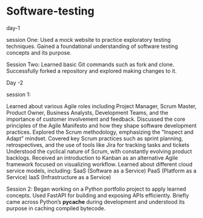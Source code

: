 # Software-testing 
day-1


session One:
Used a mock website to practice exploratory testing techniques.
Gained a foundational understanding of software testing concepts and its purpose.

Session Two:
Learned basic Git commands such as fork and clone.
Successfully forked a repository and explored making changes to it.


Day -2

session 1:

Learned about various Agile roles including Project Manager, Scrum Master, Product Owner, Business Analysts, Development Teams, and the importance of customer involvement and feedback.
Discussed the core principles of the Agile Manifesto and how they shape software development practices.
Explored the Scrum methodology, emphasizing the "Inspect and Adapt" mindset.
Covered key Scrum practices such as sprint planning, retrospectives, and the use of tools like Jira for tracking tasks and tickets
Understood the cyclical nature of Scrum, with constantly evolving product backlogs.
Received an introduction to Kanban as an alternative Agile framework focused on visualizing workflow.
Learned about different cloud service models, including:
SaaS (Software as a Service)
PaaS (Platform as a Service)
IaaS (Infrastructure as a Service)

Session 2:
Began working on a Python portfolio project to apply learned concepts.
Used FastAPI for building and exposing APIs efficiently.
Briefly came across Python’s __pycache__ during development and understood its purpose in caching compiled bytecode.

